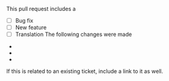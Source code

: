 This pull request includes a
- [ ] Bug fix
- [ ] New feature
- [ ] Translation
The following changes were made
-
-
-
If this is related to an existing ticket, include a link to it as well.
